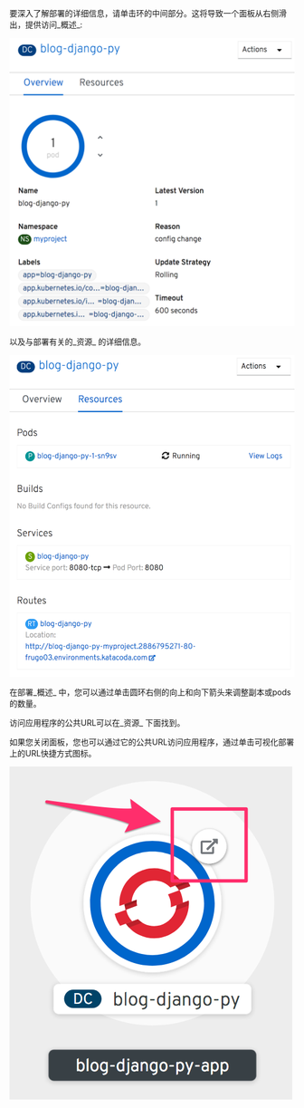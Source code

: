 要深入了解部署的详细信息，请单击环的中间部分。这将导致一个面板从右侧滑出，提供访问_概述_:

![Deployment Overview](../../assets/introduction/deploying-images-44/03-deployment-overview.png)

以及与部署有关的_资源_ 的详细信息。

![Deployment Resources](../../assets/introduction/deploying-images-44/03-deployment-resources.png)

在部署_概述_ 中，您可以通过单击圆环右侧的向上和向下箭头来调整副本或pods的数量。

访问应用程序的公共URL可以在_资源_ 下面找到。

如果您关闭面板，您也可以通过它的公共URL访问应用程序，通过单击可视化部署上的URL快捷方式图标。

![URL Shortcut Icon](../../assets/introduction/deploying-images-44/03-url-shortcut-icon.png)